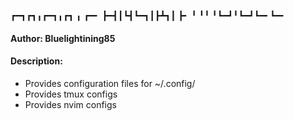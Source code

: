 ┏━┓┏┓╻┏━┓╻┏┓ ╻  ┏━╸
┣━┫┃┗┫┗━┓┃┣┻┓┃  ┣╸
╹ ╹╹ ╹┗━┛╹┗━┛┗━╸┗━╸
#### Author: Bluelightining85
#### Description:
- Provides configuration files for ~/.config/
- Provides tmux configs
- Provides nvim configs
